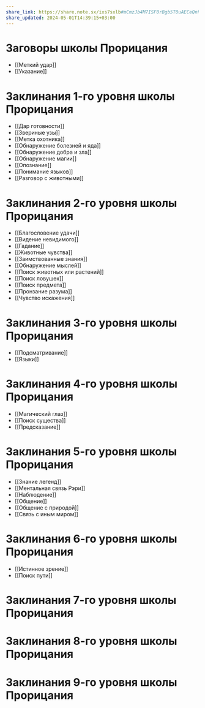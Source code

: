 ```yaml
---
share_link: https://share.note.sx/ixs7sxlb#mCmzJb4M7ISF0rBgb5T0uAECeQnh+HmdxREdTc0EAYE
share_updated: 2024-05-01T14:39:15+03:00
---
```

# Заговоры школы Прорицания
- [[Меткий удар]]
- [[Указание]]
# Заклинания 1-го уровня школы Прорицания
- [[Дар готовности]]
- [[Звериные узы]]
- [[Метка охотника]]
- [[Обнаружение болезней и яда]]
- [[Обнаружение добра и зла]]
- [[Обнаружение магии]]
- [[Опознание]]
- [[Понимание языков]]
- [[Разговор с животными]]
# Заклинания 2-го уровня школы Прорицания
- [[Благословение удачи]]
- [[Видение невидимого]]
- [[Гадание]]
- [[Животные чувства]]
- [[Заимствованные знания]]
- [[Обнаружение мыслей]]
- [[Поиск животных или растений]]
- [[Поиск ловушек]]
- [[Поиск предмета]]
- [[Пронзание разума]]
- [[Чувство искажения]]
# Заклинания 3-го уровня школы Прорицания
- [[Подсматривание]]
- [[Языки]]
# Заклинания 4-го уровня школы Прорицания
- [[Магический глаз]]
- [[Поиск существа]]
- [[Предсказание]]
# Заклинания 5-го уровня школы Прорицания
- [[Знание легенд]]
- [[Ментальная связь Рэри]]
- [[Наблюдение]]
- [[Общение]]
- [[Общение с природой]]
- [[Связь с иным миром]]
# Заклинания 6-го уровня школы Прорицания
- [[Истинное зрение]]
- [[Поиск пути]]
# Заклинания 7-го уровня школы Прорицания
# Заклинания 8-го уровня школы Прорицания
# Заклинания 9-го уровня школы Прорицания